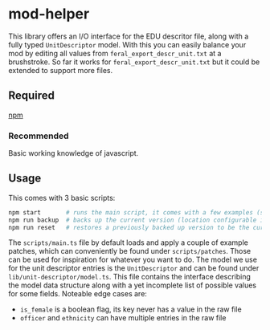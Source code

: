 # mod-helper

This library offers an I/O interface for the EDU descritor file, along with a fully typed `UnitDescriptor` model.
With this you can easily balance your mod by editing all values from `feral_export_descr_unit.txt` at a brushstroke.
So far it works for `feral_export_descr_unit.txt` but it could be extended to support more files.

## Required

[npm](npmjs.com)

### Recommended

Basic working knowledge of javascript.

## Usage

This comes with 3 basic scripts:

```bash
npm start       # runs the main script, it comes with a few examples (see `scripts/main.ts`)
npm run backup  # backs up the current version (location configurable in `lib/handy-paths.ts`)
npm run reset   # restores a previously backed up version to be the current version.
```

The `scripts/main.ts` file by default loads and apply a couple of example patches, which can conveniently be found under `scripts/patches`. Those can be used for inspiration for whatever you want to do. The model we use for the unit descriptor entries is the `UnitDescriptor` and can be found under `lib/unit-descriptor/model.ts`. This file contains the interface describing the model data structure along with a yet incomplete list of possible values for some fields. Noteable edge cases are:

- `is_female` is a boolean flag, its key never has a value in the raw file
- `officer` and `ethnicity` can have multiple entries in the raw file
